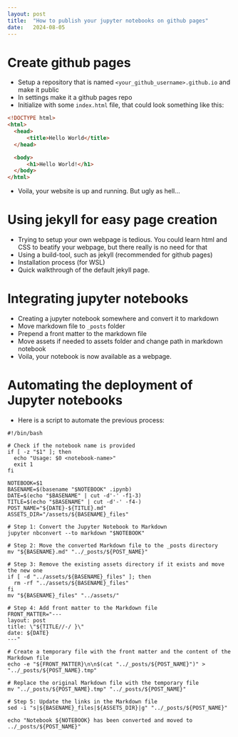 ```yaml
---
layout: post
title:  "How to publish your jupyter notebooks on github pages"
date:   2024-08-05
---
```


# Create github pages

- Setup a repository that is named ```<your_github_username>.github.io``` and make it public
- In settings make it a github pages repo
- Initialize with some ```index.html``` file, that could look something like this:

```html
<!DOCTYPE html>
<html>
  <head>
      <title>Hello World</title>
  </head>

  <body>
      <h1>Hello World!</h1>
  </body>
</html>
```
- Voila, your website is up and running. But ugly as hell...

# Using jekyll for easy page creation
- Trying to setup your own webpage is tedious. You could learn html and CSS to beatify your webpage, but there really is no need for that
- Using a build-tool, such as jekyll (recommended for github pages)
- Installation process (for WSL)
- Quick walkthrough of the default jekyll page.


# Integrating jupyter notebooks
- Creating a jupyter notebook somewhere and convert it to markdown
- Move markdown file to ```_posts``` folder
- Prepend a front matter to the markdown file
- Move assets if needed to assets folder and change path in markdown notebook
- Voila, your notebook is now available as a webpage.

# Automating the deployment of Jupyter notebooks
- Here is a script to automate the previous process:

```shell
#!/bin/bash

# Check if the notebook name is provided
if [ -z "$1" ]; then
  echo "Usage: $0 <notebook-name>"
  exit 1
fi

NOTEBOOK=$1
BASENAME=$(basename "$NOTEBOOK" .ipynb)
DATE=$(echo "$BASENAME" | cut -d'-' -f1-3)
TITLE=$(echo "$BASENAME" | cut -d'-' -f4-)
POST_NAME="${DATE}-${TITLE}.md"
ASSETS_DIR="/assets/${BASENAME}_files"

# Step 1: Convert the Jupyter Notebook to Markdown
jupyter nbconvert --to markdown "$NOTEBOOK"

# Step 2: Move the converted Markdown file to the _posts directory
mv "${BASENAME}.md" "../_posts/${POST_NAME}"

# Step 3: Remove the existing assets directory if it exists and move the new one
if [ -d "../assets/${BASENAME}_files" ]; then
  rm -rf "../assets/${BASENAME}_files"
fi
mv "${BASENAME}_files" "../assets/"

# Step 4: Add front matter to the Markdown file
FRONT_MATTER="---
layout: post
title: \"${TITLE//-/ }\"
date: ${DATE}
---"

# Create a temporary file with the front matter and the content of the Markdown file
echo -e "${FRONT_MATTER}\n\n$(cat "../_posts/${POST_NAME}")" > "../_posts/${POST_NAME}.tmp"

# Replace the original Markdown file with the temporary file
mv "../_posts/${POST_NAME}.tmp" "../_posts/${POST_NAME}"

# Step 5: Update the links in the Markdown file
sed -i "s|${BASENAME}_files|${ASSETS_DIR}|g" "../_posts/${POST_NAME}"

echo "Notebook ${NOTEBOOK} has been converted and moved to ../_posts/${POST_NAME}"
```

